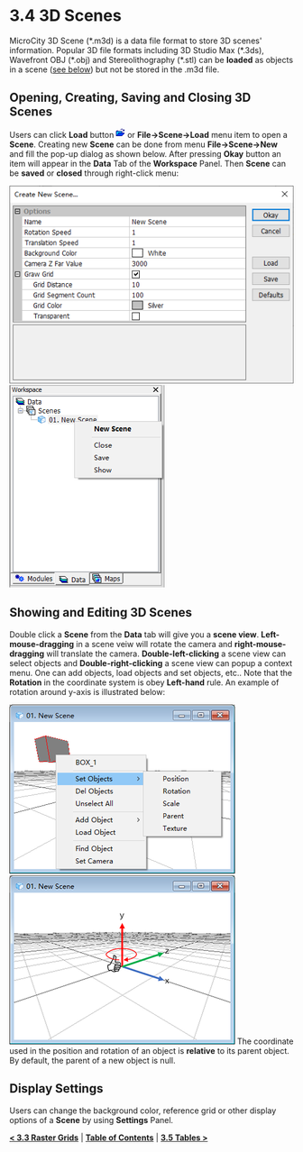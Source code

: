 # 3.4 3D Scenes
MicroCity 3D Scene (\*.m3d) is a data file format to store 3D scenes' information. Popular 3D file formats including 3D Studio Max (\*.3ds), Wavefront OBJ (\*.obj) and Stereolithography (\*.stl) can be **loaded** as objects in a scene ([see below](#showing-and-editing-3d-scenes)) but not be stored in the .m3d file.
## Opening, Creating, Saving and Closing 3D Scenes
Users can click **Load** button ![button](imgs/button_load.png) or **File->Scene->Load** menu item to open a **Scene**. Creating new **Scene** can be done from menu **File->Scene->New** and fill the pop-up dialog as shown below. After pressing **Okay** button an item will appear in the **Data** Tab of the **Workspace** Panel. Then **Scene** can be **saved** or **closed** through right-click menu:

![new scene](imgs/new_scene.png) ![scene_menu](imgs/scene_menu.png)
## Showing and Editing 3D Scenes
Double click a **Scene** from the **Data** tab will give you a **scene view**. **Left-mouse-dragging** in a scene veiw will rotate the camera and **right-mouse-dragging** will translate the camera. **Double-left-clicking** a scene view can select objects and **Double-right-clicking** a scene view can popup a context menu. One can add objects, load objects and set objects, etc.. Note that the **Rotation** in the coordinate system is obey **Left-hand** rule. An example of rotation around y-axis is illustrated below:

![object_menu](imgs/object_menu.png) ![scene_coordinate](imgs/scene_coordinate.png)
The coordinate used in the position and rotation of an object is **relative** to its parent object. By default, the parent of a new object is null. 
## Display Settings
Users can change the background color, reference grid or other display options of a **Scene** by using **Settings** Panel. 

[**< 3.3 Raster Grids**](3.3_raster_grids.md) | [**Table of Contents**](.) | [**3.5 Tables >**](3.5_tables.md)
